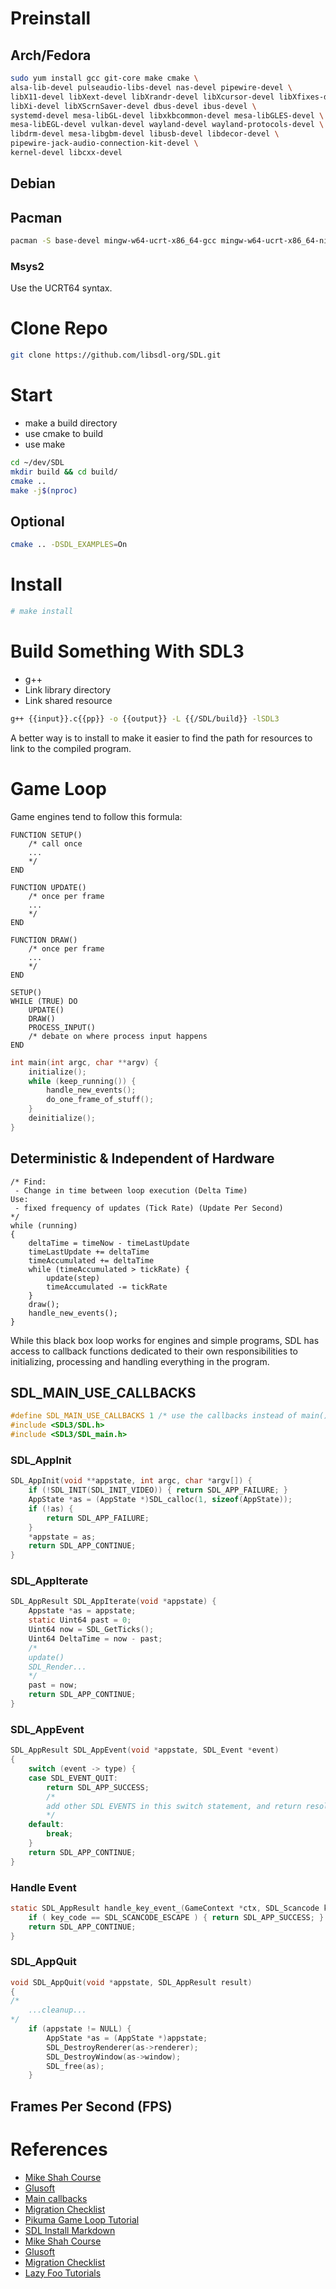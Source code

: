 # Preinstall

## Arch/Fedora
```bash
sudo yum install gcc git-core make cmake \
alsa-lib-devel pulseaudio-libs-devel nas-devel pipewire-devel \
libX11-devel libXext-devel libXrandr-devel libXcursor-devel libXfixes-devel \
libXi-devel libXScrnSaver-devel dbus-devel ibus-devel \
systemd-devel mesa-libGL-devel libxkbcommon-devel mesa-libGLES-devel \
mesa-libEGL-devel vulkan-devel wayland-devel wayland-protocols-devel \
libdrm-devel mesa-libgbm-devel libusb-devel libdecor-devel \
pipewire-jack-audio-connection-kit-devel \
kernel-devel libcxx-devel
```


## Debian

## Pacman

```bash
pacman -S base-devel mingw-w64-ucrt-x86_64-gcc mingw-w64-ucrt-x86_64-ninja mingw-w64-ucrt-x86_64-cmake mingw-w64-ucrt-x86_64-sdl3
```
### Msys2

Use the UCRT64 syntax.

# Clone Repo

```bash
git clone https://github.com/libsdl-org/SDL.git
```

# Start

- make a build directory
- use cmake to build
- use make

```bash
cd ~/dev/SDL
mkdir build && cd build/
cmake ..
make -j$(nproc)
```

## Optional

```bash
cmake .. -DSDL_EXAMPLES=On
```
# Install

```bash
# make install
```

# Build Something With SDL3

- g++
- Link library directory
- Link shared resource

```bash
g++ {{input}}.c{{pp}} -o {{output}} -L {{/SDL/build}} -lSDL3
```

A better way is to install to make it easier to find the path for resources to link to the compiled program.

# Game Loop

Game engines tend to follow this formula:

```
FUNCTION SETUP()
	/* call once
	...
	*/
END

FUNCTION UPDATE()
	/* once per frame
	...
	*/
END

FUNCTION DRAW()
	/* once per frame
	...
	*/
END
```

```
SETUP()
WHILE (TRUE) DO
	UPDATE()
	DRAW()
	PROCESS_INPUT()
	/* debate on where process input happens
END
```

```C
int main(int argc, char **argv) {
    initialize();
    while (keep_running()) {
        handle_new_events();
        do_one_frame_of_stuff();
    }
    deinitialize();
}
```


## Deterministic & Independent of Hardware
```
/* Find:
 - Change in time between loop execution (Delta Time)
Use:
 - fixed frequency of updates (Tick Rate) (Update Per Second)
*/
while (running)
{
    deltaTime = timeNow - timeLastUpdate
    timeLastUpdate += deltaTime
    timeAccumulated += deltaTime
    while (timeAccumulated > tickRate) {
        update(step)
        timeAccumulated -= tickRate
    }
    draw();
    handle_new_events();
}
```

While this black box loop works for engines and simple programs, SDL has access to callback functions dedicated to their own responsibilities to initializing, processing and handling everything in the program.

## SDL_MAIN_USE_CALLBACKS

```C
#define SDL_MAIN_USE_CALLBACKS 1 /* use the callbacks instead of main() */
#include <SDL3/SDL.h>
#include <SDL3/SDL_main.h>
```

### SDL_AppInit

```C
SDL_AppInit(void **appstate, int argc, char *argv[]) {
	if (!SDL_INIT(SDL_INIT_VIDEO)) { return SDL_APP_FAILURE; }
    AppState *as = (AppState *)SDL_calloc(1, sizeof(AppState));
    if (!as) {
        return SDL_APP_FAILURE;
    }
    *appstate = as;
    return SDL_APP_CONTINUE;
}
```
### SDL_AppIterate

```C
SDL_AppResult SDL_AppIterate(void *appstate) {
	Appstate *as = appstate;
	static Uint64 past = 0;
	Uint64 now = SDL_GetTicks();
	Uint64 DeltaTime = now - past;
	/*
	update()
	SDL_Render...
	*/
	past = now;
	return SDL_APP_CONTINUE;
}
```

### SDL_AppEvent

```C
SDL_AppResult SDL_AppEvent(void *appstate, SDL_Event *event)
{
	switch (event -> type) {
	case SDL_EVENT_QUIT:
		return SDL_APP_SUCCESS;
		/*
		add other SDL EVENTS in this switch statement, and return resolution of event handlers
		*/
	default:
		break;
	}
	return SDL_APP_CONTINUE;
}
```
### Handle Event

```C
static SDL_AppResult handle_key_event_(GameContext *ctx, SDL_Scancode key_code) {
	if ( key_code == SDL_SCANCODE_ESCAPE ) { return SDL_APP_SUCCESS; }
	return SDL_APP_CONTINUE;
}
```

### SDL_AppQuit
```C
void SDL_AppQuit(void *appstate, SDL_AppResult result)
{
/*
	...cleanup...
*/
    if (appstate != NULL) {
        AppState *as = (AppState *)appstate;
        SDL_DestroyRenderer(as->renderer);
        SDL_DestroyWindow(as->window);
        SDL_free(as);
    }
```
## Frames Per Second (FPS)
# References

- [Mike Shah Course](https://www.youtube.com/watch?v=1S5qlQ7U34M)
- [Glusoft](https://glusoft.com/sdl3-tutorials/install-sdl3-linux/)
- [Main callbacks](https://wiki.libsdl.org/SDL3/README/main-functions)
- [Migration Checklist](https://wiki.libsdl.org/SDL3/README/migration)
- [Pikuma Game Loop Tutorial](https://www.youtube.com/watch?v=XfZ6WrV5Z7Y)
- [SDL Install Markdown](https://github.com/libsdl-org/SDL/blob/main/INSTALL.md)
- [Mike Shah Course](https://www.youtube.com/watch?v=1S5qlQ7U34M)
- [Glusoft](https://glusoft.com/sdl3-tutorials/install-sdl3-linux/)
- [Migration Checklist](https://wiki.libsdl.org/SDL3/README/migration)
- [Lazy Foo Tutorials](https://lazyfoo.net/tutorials/SDL3/)
